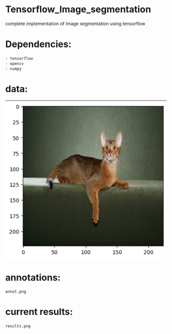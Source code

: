# Tensorflow_Image_segmentation
complete implementation of Image segmentation using tensorflow


# Dependencies:
    - tensorflow
    - opencv
    - numpy

# data:
![data](https://github.com/Prajesh7/Tensorflow_Image_segmentation/blob/main/data.png)

# annotations:
    annot.png

# current results:
    results.png

